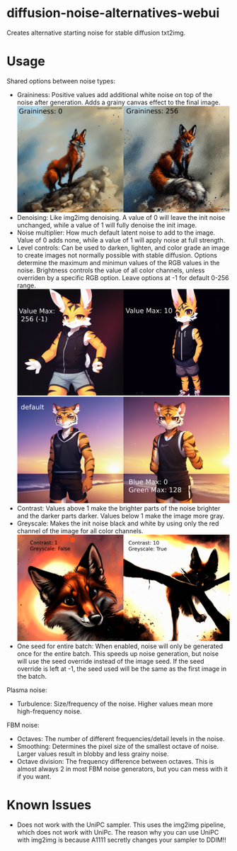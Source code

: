 # diffusion-noise-alternatives-webui
Creates alternative starting noise for stable diffusion txt2img.

# Usage

Shared options between noise types:
* Graininess: Positive values add additional white noise on top of the noise after generation. Adds a grainy canvas effect to the final image.
![Graininess Comparison](https://github.com/Seshelle/diffusion-noise-alternatives-webui/blob/main/images/GrainCompare.png)
* Denoising: Like img2img denoising. A value of 0 will leave the init noise unchanged, while a value of 1 will fully denoise the init image.
* Noise multiplier: How much default latent noise to add to the image. Value of 0 adds none, while a value of 1 will apply noise at full strength.
* Level controls: Can be used to darken, lighten, and color grade an image to create images not normally possible with stable diffusion. Options determine the maximum and minimun values of the RGB values in the noise. Brightness controls the value of all color channels, unless overriden by a specific RGB option. Leave options at -1 for default 0-256 range.
![Value Comparison](https://github.com/Seshelle/diffusion-noise-alternatives-webui/blob/main/images/ValueCompare.png)
![Color Comparison](https://github.com/Seshelle/diffusion-noise-alternatives-webui/blob/main/images/ColorGrade.png)
* Contrast: Values above 1 make the brighter parts of the noise brighter and the darker parts darker. Values below 1 make the image more gray.
* Greyscale: Makes the init noise black and white by using only the red channel of the image for all color channels.
![Contrast Comparison](https://github.com/Seshelle/diffusion-noise-alternatives-webui/blob/main/images/contrast.png)
* One seed for entire batch: When enabled, noise will only be generated once for the entire batch. This speeds up noise generation, but noise will use the seed override instead of the image seed. If the seed override is left at -1, the seed used will be the same as the first image in the batch.

Plasma noise:
* Turbulence: Size/frequency of the noise. Higher values mean more high-frequency noise.

FBM noise:
* Octaves: The number of different frequencies/detail levels in the noise.
* Smoothing: Determines the pixel size of the smallest octave of noise. Larger values result in blobby and less grainy noise.
* Octave division: The frequency difference between octaves. This is almost always 2 in most FBM noise generators, but you can mess with it if you want.

# Known Issues

* Does not work with the UniPC sampler. This uses the img2img pipeline, which does not work with UniPc. The reason why you can use UniPC with img2img is because A1111 secretly changes your sampler to DDIM!!
